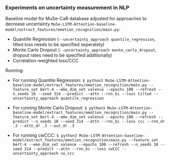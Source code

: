 ### Experiments on uncertainty measurement in NLP

Baseline model for MuSe-CaR database adjusted for approaches to decrease uncertainty `MuSe-LSTM-Attention-baseline-model/extract_features/emotion_recognition/main.py`:
* Quantille Regression (`--uncertainty_approach quantile_regression`, tilted loss needs to be specified seperately)
* Monte Carlo Dropout (`--uncertainty_approach monte_carlo_dropout`, dropout rates need to be specified additionally)
* Correlation-weighted loss/CCC

Running:

* For running Quantile Regression: `$ python3 MuSe-LSTM-Attention-baseline-model/extract_features/emotion_recognition/main.py --feature_set bert-4 --emo_dim_set valence --epochs 100 --refresh --n_seeds 10 --seed 314 --predict --attn --rnn_bi --loss tilted --uncertainty_approach quantile_regression`

* For running Monte Carlo Dropout: `$ python3 MuSe-LSTM-Attention-baseline-model/extract_features/emotion_recognition/main.py --feature_set bert-4 --emo_dim_set valence --epochs 100 --refresh --predict --n_seeds 10 --seed 314 --attn --rnn_bi --loss ccc --rnn_dr .3 --attn_dr .3 --out_dr .3`

* For running cwCCC: `$ python3 MuSe-LSTM-Attention-baseline-model/extract_features/emotion_recognition/main.py --feature_set bert-4 --emo_dim_set valence --epochs 100 --refresh --n_seeds 10 --seed 314 --predict --attn --rnn_bi --loss cwCCC --uncertainty_approach cw_ccc`